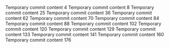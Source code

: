 Temporary commit content 4
Temporary commit content 8
Temporary commit content 25
Temporary commit content 36
Temporary commit content 62
Temporary commit content 70
Temporary commit content 84
Temporary commit content 88
Temporary commit content 102
Temporary commit content 120
Temporary commit content 129
Temporary commit content 133
Temporary commit content 141
Temporary commit content 160
Temporary commit content 176
